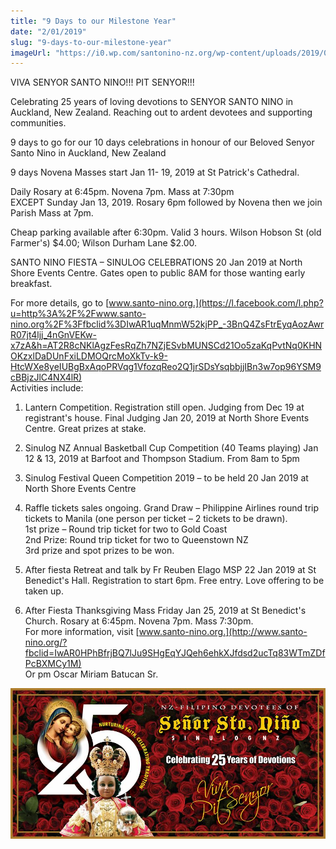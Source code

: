 ```yaml
---
title: "9 Days to our Milestone Year"
date: "2/01/2019"
slug: "9-days-to-our-milestone-year"
imageUrl: "https://i0.wp.com/santonino-nz.org/wp-content/uploads/2019/01/25-header.jpg?resize=960%2C459"
---
```


VIVA SENYOR SANTO NINO!!! PIT SENYOR!!!

Celebrating 25 years of loving devotions to SENYOR SANTO NINO in Auckland, New Zealand. Reaching out to ardent devotees and supporting communities.

9 days to go for our 10 days celebrations in honour of our Beloved Senyor Santo Nino in Auckland, New Zealand

9 days Novena Masses start Jan 11- 19, 2019 at St Patrick's Cathedral.

Daily Rosary at 6:45pm. Novena 7pm. Mass at 7:30pm  
EXCEPT Sunday Jan 13, 2019. Rosary 6pm followed by Novena then we join Parish Mass at 7pm.

Cheap parking available after 6:30pm. Valid 3 hours. Wilson Hobson St (old Farmer's) $4.00; Wilson Durham Lane $2.00.

SANTO NINO FIESTA – SINULOG CELEBRATIONS 20 Jan 2019 at North Shore Events Centre. Gates open to public 8AM for those wanting early breakfast.

For more details, go to [www.santo-nino.org.](https://l.facebook.com/l.php?u=http%3A%2F%2Fwww.santo-nino.org%2F%3Ffbclid%3DIwAR1uqMnmW52kjPP_-3BnQ4ZsFtrEyqAozAwrR07jt4ljj_4nGnVEKw-x7zA&h=AT2R8cNKlAgzFesRqZh7NZjESvbMUNSCd21Oo5zaKqPvtNq0KHNOKzxlDaDUnFxiLDMOQrcMoXkTv-k9-HtcWXe8yeIUBgBxAqoPRVqg1VfozqReo2Q1jrSDsYsqbbjjIBn3w7op96YSM9cBBjzJlC4NX4lR)  
Activities include:  
1) Lantern Competition. Registration still open. Judging from Dec 19 at registrant's house. Final Judging Jan 20, 2019 at North Shore Events Centre. Great prizes at stake.

2) Sinulog NZ Annual Basketball Cup Competition (40 Teams playing) Jan 12 & 13, 2019 at Barfoot and Thompson Stadium. From 8am to 5pm

3) Sinulog Festival Queen Competition 2019 – to be held 20 Jan 2019 at North Shore Events Centre

4) Raffle tickets sales ongoing. Grand Draw – Philippine Airlines round trip tickets to Manila (one person per ticket – 2 tickets to be drawn).  
1st prize – Round trip ticket for two to Gold Coast  
2nd Prize: Round trip ticket for two to Queenstown NZ  
3rd prize and spot prizes to be won.

5) After fiesta Retreat and talk by Fr Reuben Elago MSP 22 Jan 2019 at St Benedict's Hall. Registration to start 6pm. Free entry. Love offering to be taken up.

6) After Fiesta Thanksgiving Mass Friday Jan 25, 2019 at St Benedict's Church. Rosary at 6:45pm. Novena 7pm. Mass 7:30pm.  
For more information, visit [www.santo-nino.org.](http://www.santo-nino.org/?fbclid=IwAR0HPhBfrjBQ7lJu9SHgEqYJQeh6ehkXJfdsd2ucTq83WTmZDfPcBXMCy1M)  
Or pm Oscar Miriam Batucan Sr.

![](assets\images\25-header.jpg)